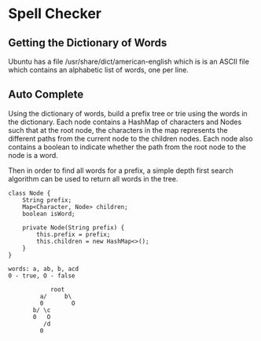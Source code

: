 # Spell Checker

## Getting the Dictionary of Words

Ubuntu has a file /usr/share/dict/american-english which is is an ASCII file which contains an alphabetic list of words, one per line.

## Auto Complete

Using the dictionary of words, build a prefix tree or trie using the words in the dictionary. Each node contains a HashMap of 
characters and Nodes such that at the root node, the characters in the map represents the different paths from the current node to the children nodes. 
Each node also contains a boolean to indicate whether the path from the root node to the node is a word.

Then in order to find all words for a prefix, a simple depth first search algorithm can be used to return all words in the tree.
```
class Node {
    String prefix;
    Map<Character, Node> children;
    boolean isWord;

    private Node(String prefix) {
        this.prefix = prefix;
        this.children = new HashMap<>();
    }
}

words: a, ab, b, acd
0 - true, O - false

            root
         a/     b\
         0        O
       b/ \c
       0   O
          /d
         0 
```